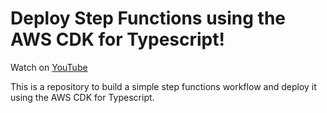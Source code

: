 # Deploy Step Functions using the AWS CDK for Typescript!

Watch on [YouTube](https://www.youtube.com/watch?v=O_QVSn9uk_E)

This is a repository to build a simple step functions workflow and deploy it using the AWS CDK for Typescript.
